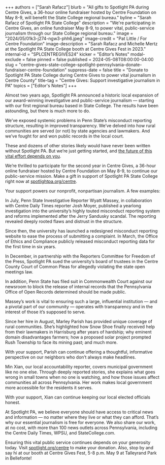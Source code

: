 +++
authors = ["Sarah Rafacz"]
blurb = "All gifts to Spotlight PA during Centre Gives, a 36-hour online fundraiser hosted by Centre Foundation on May 8-9, will benefit the State College regional bureau."
byline = "Sarah Rafacz of Spotlight PA State College"
description = "We're participating in Centre Gives, an online fundraiser May 8-9, to power vital, public-service journalism through our State College regional bureau."
image = "2024/05/01k3-j274-ngw3-phh6.jpeg"
image-credit = "Pat Little / For Centre Foundation"
image-description = "Sarah Rafacz and Michelle Mertz at the Spotlight PA State College booth at Centre Gives Fest in 2023."
internal-id = "SPLCENTREGIVES24"
kicker = "Editor’s Notes"
modal-exclude = false
pinned = false
published = 2024-05-08T08:00:00-04:00
slug = "centre-gives-state-college-spotlight-pennsylvania-donate-fundraiser-centre-foundation"
suppress-date = false
title = "Donate to Spotlight PA State College during Centre Gives to power vital journalism in Centre County"
title-tag = "Centre Gives: Support investigative journalism in PA"
topics = ["Editor's Notes"]
+++

Almost two years ago, Spotlight PA announced a historic local expansion of our award-winning investigative and public-service journalism — starting with our first regional bureau based in State College. The results have been astounding, but there is much more to do.

We’ve exposed systemic problems in Penn State’s misconduct reporting structure, resulting in improved transparency. We’ve delved into how rural communities are served (or not) by state agencies and lawmakers. And we’ve fought for and won public records in the local court.

These and dozens of other stories likely would have never been written without Spotlight PA. But we’re just getting started, and <a href="http://spotlightpa.org/centre">the future of this vital effort depends on you</a>.

We’re thrilled to participate for the second year in Centre Gives, a 36-hour online fundraiser hosted by Centre Foundation on May 8-9, to continue our public-service mission. Make a gift in support of Spotlight PA State College right now at <a href="http://spotlightpa.org/centre">spotlightpa.org/centre</a>.

Your support powers our nonprofit, nonpartisan journalism. A few examples:

In July, Penn State Investigative Reporter Wyatt Massey, in collaboration with Centre Daily Times reporter Josh Moyer, published a yearlong investigation into the university’s highly touted misconduct reporting system and reforms implemented after the Jerry Sandusky scandal. The reporting revealed deeply rooted flaws and distrust in the structure.

Since then, the university has launched a redesigned misconduct reporting website to ease the process of submitting a complaint. In March, the Office of Ethics and Compliance publicly released misconduct reporting data for the first time in six years.

In December, in partnership with the Reporters Committee for Freedom of the Press, Spotlight PA sued the university’s board of trustees in the Centre County Court of Common Pleas for allegedly violating the state open meetings law.

In addition, Penn State has filed suit in Commonwealth Court against our newsroom to block the release of internal records that the Pennsylvania Office of Open Records determined should be made public.

Massey’s work is vital to ensuring such a large, influential institution — and a pivotal part of our community — operates with transparency and in the interest of those it’s supposed to serve.

Since her hire in August, Marley Parish has provided unique coverage of rural communities. She’s highlighted how Snow Shoe finally received help from their lawmakers in Harrisburg after years of hardship; why eminent domain disadvantages farmers; how a proposed solar project prompted Rush Township to face its mining past; and much more.

With your support, Parish can continue offering a thoughtful, informative perspective on our neighbors who don’t always make headlines.

Min Xian, our local accountability reporter, covers municipal government like no one else. Through deeply reported stories, she explains what goes wrong in small towns when no one is watching, and how those issues affect communities all across Pennsylvania. Her work makes local government more accessible for the residents it serves.

With your support, Xian can continue keeping our local elected officials honest.

At Spotlight PA, we believe everyone should have access to critical news and information — no matter where they live or what they can afford. That’s why our essential journalism is free for everyone. We also share our work, at no cost, with more than 100 news outlets across Pennsylvania, including the Centre Daily Times, WPSU, and StateCollege.com.

Ensuring this vital public service continues depends on your generosity today. Visit <a href="http://spotlight.org/centre">spotlight.org/centre</a> to make your donation. Also, stop by and say hi at our booth at Centre Gives Fest, 5-8 p.m. May 9 at Talleyrand Park in Bellefonte!

